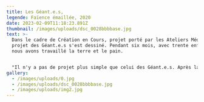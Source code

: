 ```yaml
---
title: Les Géant.e.s,
legende: Faïence émaillée, 2020
date: 2023-02-09T11:18:23.891Z
thumbnail: /images/uploads/dsc_0028bbbbase.jpg
text: >-
  Dans le cadre de Création en Cours, projet porté par les Ateliers Médicis, le
  projet des Géant.e.s s'est dessiné. Pendant six mois, avec trente enfants,
  nous avons travaillé la terre et le pain.


  "Il n'y a pas de projet plus simple que celui des Géant.e.s. Après la présentation du Géant de Zeralda, on parlera de nourriture. En s'inspirant des personnages de l'oeuvre présentée, les enfants seront premièrement créateurs : d'abord ils dessineront les plats de leur choix, puis les façonneront en argile. Les sculptures seront cuites, émaillées et recuites. Deuxièmement, ils seront cuisiniers, où, d'après l'oeuvre créée en amont, on façonnera nos plats en pâte a pain. Comme avec de la pâte à modeler, on pourra tout représenter : viande, fruits, etc. Et le rendu final sera un buffet où il y aura les céramiques ersatz de plats, les pains et les boissons à partager entre les élèves, les professeurs et les visiteurs."
gallery:
  - /images/uploads/0.jpg
  - /images/uploads/dsc_0028bbbbase.jpg
  - /images/uploads/img2.jpg
---
```

